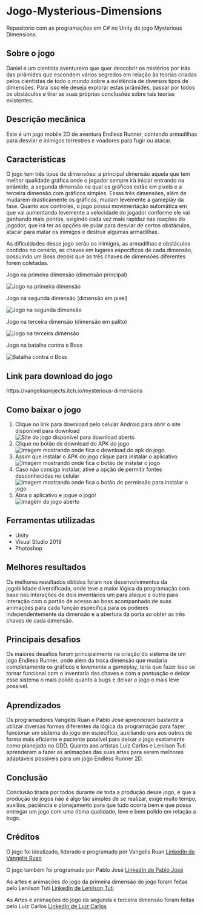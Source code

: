# Jogo-Mysterious-Dimensions
Repositório com as programações em C# no Unity do jogo Mysterious Dimensions.

<h2>Sobre o jogo</h2>
Daniel é um cientista aventureiro que quer descobrir os mistérios por trás das pirâmides que escondem vários segredos em relação às teorias criadas pelos cientistas de todo o mundo sobre a existência de diversos tipos de dimensões. Para isso ele deseja explorar estas pirâmides, passar por todos os obstáculos e tirar as suas próprias conclusões sobre tais teorias existentes.

<h2>Descrição mecânica</h2>
Este é um jogo mobile 2D de aventura Endless Runner, contendo
armadilhas para desviar e inimigos terrestres e voadores para fugir ou atacar.

<h2>Características</h2>
O jogo tem três tipos de dimensões: a principal dimensão aquela que
tem melhor qualidade gráfica onde o jogador sempre irá iniciar entrando na
pirâmide, a segunda dimensão na qual os gráficos estão em pixels e a terceira
dimensão com gráficos simples. Essas três dimensões, além de mudarem
drasticamente os gráficos, mudam levemente a gameplay da fase. Quanto aos
controles, o jogo possui movimentação automática em que vai aumentando
levemente a velocidade do jogador conforme ele vai ganhando mais pontos,
exigindo cada vez mais rapidez nas reações do jogador, que irá ter as opções
de pular para desviar de certos obstáculos, atacar para matar os inimigos e
destruir algumas armadilhas.
<p></p>
As dificuldades desse jogo serão os inimigos, as armadilhas e
obstáculos contidos no cenário, as chaves em lugares específicos de cada
dimensão, possuindo um Boss depois que as três chaves de dimensões
diferentes forem coletadas.

<p></p>

Jogo na primeira dimensão (dimensão principal)
<p></p>
<img src="https://scontent-for1-1.cdninstagram.com/v/t51.2885-15/e35/272621320_617640846015023_7732971781305699933_n.jpg?_nc_ht=scontent-for1-1.cdninstagram.com&_nc_cat=111&_nc_ohc=jviV3FwNgV4AX_NECVs&edm=ABJHkxYAAAAA&ccb=7-4&ig_cache_key=Mjc1OTM0MTQyOTc3MDkyOTk4OA%3D%3D.2-ccb7-4&oh=00_AT-NV6yox4Z3JDPt4j1_FnkdeP7-uKwy_2MocBIdX2iT7Q&oe=61F885E0&_nc_sid=fa978c" alt="Jogo na primeira dimensão">

Jogo na segunda dimensão (dimensão em pixel)
<p></p>
<img src="https://instagram.frec7-1.fna.fbcdn.net/v/t51.2885-15/e35/272530211_981737259367320_4638768196259521365_n.jpg?_nc_ht=instagram.frec7-1.fna.fbcdn.net&_nc_cat=100&_nc_ohc=mMlDMsL-IlQAX_iI8E3&edm=ABJHkxYAAAAA&ccb=7-4&ig_cache_key=Mjc1OTM0MTQ1MDU2NjA4MjE5OA%3D%3D.2-ccb7-4&oh=00_AT9N8GWJ3L_ccrChc5xtOwUAz7XuV1bzxmNe955ngFg-IA&oe=61F749E9&_nc_sid=fa978c" alt="Jogo na segunda dimensão">

Jogo na terceira dimensão (dimensão em palito)
<p></p>
<img src="https://instagram.frec7-1.fna.fbcdn.net/v/t51.2885-15/e35/272682489_1309912862862098_6479259169792891402_n.jpg?_nc_ht=instagram.frec7-1.fna.fbcdn.net&_nc_cat=102&_nc_ohc=WyD-6EVu8SIAX9Mbf2j&edm=ABJHkxYAAAAA&ccb=7-4&ig_cache_key=Mjc1OTM0MTQ5NjI3NTY4ODM5Nw%3D%3D.2-ccb7-4&oh=00_AT9-r3ChvmEQkor8Stps8Hpgl519zP6uhyU4XkzQJBKVpA&oe=61F7238B&_nc_sid=fa978c" alt="Jogo na terceira dimensão">

Jogo na batalha contra o Boss
<p></p>
<img src="https://instagram.frec7-1.fna.fbcdn.net/v/t51.2885-15/e35/272437864_159399653087560_1660067033949661947_n.jpg?_nc_ht=instagram.frec7-1.fna.fbcdn.net&_nc_cat=104&_nc_ohc=QmUxg-rS8moAX8F3_va&edm=ABJHkxYAAAAA&ccb=7-4&ig_cache_key=Mjc1OTQ0MDUxOTUyMzIxMzc4Nw%3D%3D.2-ccb7-4&oh=00_AT_kTL4kJgKAnZUO8_oMJv942tQifegs9F-Dn2xVtfad7A&oe=61F7392A&_nc_sid=fa978c" alt="Batalha contra o Boss">

<h2>Link para download do jogo</h2>
https://vangelisprojects.itch.io/mysterious-dimensions

<h2>Como baixar o jogo</h2>
  <ol>
    <li>Clique no link para download pelo celular Android para abrir o site disponível para download</li>
    <img src="https://instagram.frec7-1.fna.fbcdn.net/v/t51.2885-15/e35/p480x480/272640030_752993175660566_2180356699013422592_n.jpg?_nc_ht=instagram.frec7-1.fna.fbcdn.net&_nc_cat=102&_nc_ohc=nKqgzYiShl4AX8Wrr_r&edm=ABJHkxYAAAAA&ccb=7-4&ig_cache_key=Mjc1OTMzNTI5MTAyMTA0MzI5NQ%3D%3D.2-ccb7-4&oh=00_AT8yOMmJvj-6xVgx_U3p8-KHkMa3s2UUti1DwqvBpcCNgA&oe=61F861F3&_nc_sid=fa978c" alt="Site do jogo disponível para download aberto">
    <li>Clique no botão de download do APK do jogo</li>
    <img src="https://instagram.frec7-1.fna.fbcdn.net/v/t51.2885-15/e15/s240x240/272707642_880526345951471_5481160279403407376_n.jpg?_nc_ht=instagram.frec7-1.fna.fbcdn.net&_nc_cat=111&_nc_ohc=SUT1Y13dQAkAX-NGmbR&edm=ABJHkxYAAAAA&ccb=7-4&ig_cache_key=Mjc1OTM4MjA4NTEwNDIzMzUxOA%3D%3D.2-ccb7-4&oh=00_AT9H2Al4Dn2JTApWeFTzZUZFPBjAspMu9M0NgUr8pvGTCw&oe=61F74D2E&_nc_sid=fa978c" alt="Imagem mostrando onde fica o download do apk do jogo">
    <li>Assim que instalar o APK do jogo clique para instalar o aplicativo</li>
    <img src="https://instagram.frec7-1.fna.fbcdn.net/v/t51.2885-15/e15/s240x240/272703441_511968996858532_7929684155616282957_n.jpg?_nc_ht=instagram.frec7-1.fna.fbcdn.net&_nc_cat=104&_nc_ohc=35Ae47gog4EAX8uBDQb&edm=ABJHkxYAAAAA&ccb=7-4&ig_cache_key=Mjc1OTM4MjE4Mzg4ODMyNTcyOQ%3D%3D.2-ccb7-4&oh=00_AT_JpbI32fJ_7Vk2yNtuxYaZTO18ZLM_CFFT2qWU_LDC4Q&oe=61F73677&_nc_sid=fa978c" alt="Imagem mostrando onde fica o botão de instalar o jogo">
    <li>Caso não consiga instalar, ative a opção de permitir fontes desconhecidas no celular</li>
    <img src="https://instagram.frec7-1.fna.fbcdn.net/v/t51.2885-15/e15/p240x240/272750405_979520002993047_3435956182697579352_n.jpg?_nc_ht=instagram.frec7-1.fna.fbcdn.net&_nc_cat=103&_nc_ohc=AjykGpOrVE4AX8wZYEO&edm=ABJHkxYAAAAA&ccb=7-4&ig_cache_key=Mjc1OTM4MjM3OTY1MzMwMDQwNg%3D%3D.2-ccb7-4&oh=00_AT9Snt5QuDhvdonlLvEEQMB6aNXkjaAnL0aTrIhQdpRIow&oe=61F6A749&_nc_sid=fa978c" alt="Imagem mostrando onde fica o botão de permissão para instalar o jogo">
    <li>Abra o aplicativo e jogue o jogo!</li>
    <img src="https://instagram.frec7-1.fna.fbcdn.net/v/t51.2885-15/e35/272633474_3157262287874885_6684250570448903578_n.jpg?_nc_ht=instagram.frec7-1.fna.fbcdn.net&_nc_cat=105&_nc_ohc=x-c-olFQkwUAX-6tudS&edm=ABJHkxYAAAAA&ccb=7-4&ig_cache_key=Mjc1OTM0MTQxMjIyMTcyNjQzMw%3D%3D.2-ccb7-4&oh=00_AT89LEAivMduq-8ESuf-MI79GaqNrZBWrQYeqVxxi3sifA&oe=61F6C87D&_nc_sid=fa978c" alt="Imagem do jogo aberto">
  </ol>

<h2>Ferramentas utilizadas</h2>
  <ul type="disc">
    <li>Unity</li>
    <li>Visual Studio 2019</li>
    <li>Photoshop</li>
  </ul>
  
<h2>Melhores resultados</h2>
Os melhores resultados obtidos foram nos desenvolvimentos da jogabilidade diversificada, onde teve a maior lógica da programação com base nas interações de dois inventários um para ataque e outro para interação com o portão de acesso ao boss acompanhado de suas animações para cada função específica para os poderes independentemente da dimensão e a abertura da porta ao obter as três chaves de cada dimensão.

<h2>Principais desafios</h2>
Os maiores desafios foram principalmente na criação do sistema de um jogo Endless Runner, onde além da troca dimensão que mudaria completamente os gráficos e levemente a gameplay, teria que fazer isso se tornar funcional com o inventario das chaves e com a pontuação e deixar esse sistema o mais polido quanto a bugs e deixar o jogo o mais leve possível.

<h2>Aprendizados</h2>
Os programadores Vangelis Ruan e Pablo José aprenderam bastante a utilizar diversas formas diferentes da lógica da programação para fazer funcionar um sistema do jogo em específico, auxiliando uns aos outros de forma mais eficiente e paciente possível para deixar o jogo exatamente como planejado no GDD. Quanto aos artistas Luiz Carlos e Lenilson Tuti aprenderam a fazer as animações das suas artes para serem melhores adaptáveis possíveis para um jogo Endless Runner 2D.

<h2>Conclusão</h2>
Conclusão tirada por todos durante de toda a produção desse jogo, é que a produção de jogos não é algo tão simples de se realizar, exige muito tempo, auxílios, paciência e planejamento para que tudo ocorra bem e que possa entregar um jogo com uma ótima qualidade, leve e bem polido em relação a bugs.

<h2>Créditos</h2>

O jogo foi idealizado, liderado e programado por Vangelis Ruan [LinkedIn de Vangelis Ruan](https://www.linkedin.com/in/vangelis-ruan-coelho-cirne-nogueira-a64809203/)
<p></p>

O jogo também foi programado por Pablo José [LinkedIn de Pablo José](https://www.linkedin.com/in/pablo-jose-395174209/)
<p></p>

As artes e animações do jogo da primeira dimensão do jogo foram feitas pelo Lenilson Tuti [LinkedIn de Lenilson Tuti](https://www.linkedin.com/in/mc-tuti-o-moral-da-linha-do-tiro-a210b8195/)
<p></p>

As Artes e animações do jogo da segunda e terceira dimensão foram feitas pelo Luiz Carlos [LinkedIn de Luiz Carlos](https://www.linkedin.com/in/luizcarlos2234/)
